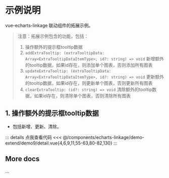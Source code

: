 <script setup>
import LinkageDemo9 from '@/components/echarts-linkage/demo-extend/demo9/index.vue';
</script>

# 示例说明

vue-echarts-linkage 联动组件的拓展示例。

> 注意：拓展示例包含的功能，包括：
> 1. 操作额外的提示框tooltip数据
> 2. `addExtraTooltip: (extraTooltipData: Array<ExtraTooltipDataItemType>, id?: string) => void` 新增额外的tooltip数据，如果id存在，则添加单个图表，否则添加所有图表
> 3. `updateExtraTooltip: (extraTooltipData: Array<ExtraTooltipDataItemType>, id?: string) => void` 更新额外的tooltip数据，如果id存在，则更新单个图表，否则更新所有图表
> 4. `clearExtraTooltip: (id?: string) => void` 清除额外的tooltip数据，如果id存在，则清除单个图表，否则清除所有图表


## 1. 操作额外的提示框tooltip数据

* 包括新增、更新、清除。

<LinkageDemo9 />

::: details 点我查看代码
<<< @/components/echarts-linkage/demo-extend/demo9/detail.vue{4,6,9,11,55-63,80-82,130}
:::

## More docs

...


